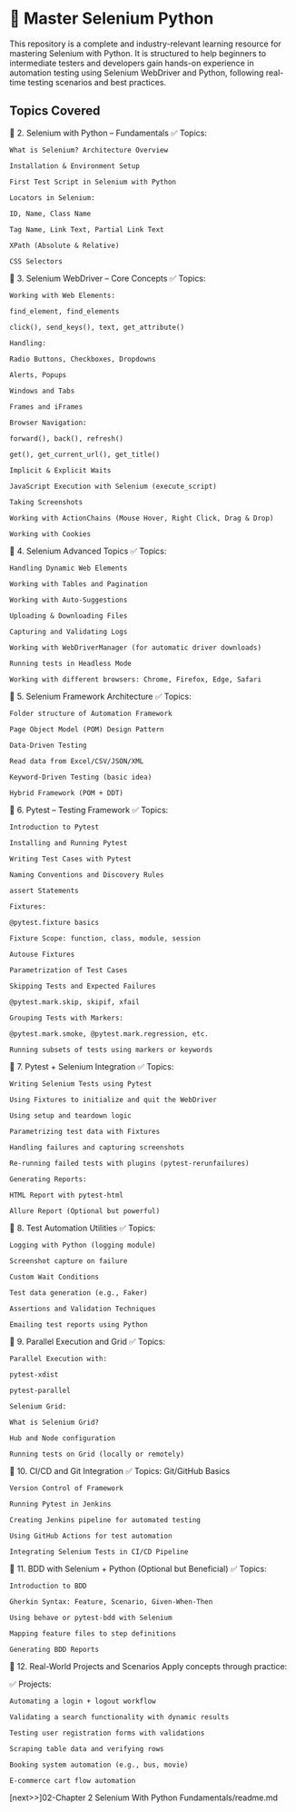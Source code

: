 # 📘 Master Selenium Python
This repository is a complete and industry-relevant learning resource for mastering Selenium with Python. It is structured to help beginners to intermediate testers and developers gain hands-on experience in automation testing using Selenium WebDriver and Python, following real-time testing scenarios and best practices.

## Topics Covered
🔹 2. Selenium with Python – Fundamentals
✅ Topics:
    
    What is Selenium? Architecture Overview
    
    Installation & Environment Setup
    
    First Test Script in Selenium with Python
    
    Locators in Selenium:
    
    ID, Name, Class Name
    
    Tag Name, Link Text, Partial Link Text
    
    XPath (Absolute & Relative)
    
    CSS Selectors

🔹 3. Selenium WebDriver – Core Concepts
✅ Topics:
    
    Working with Web Elements:
    
    find_element, find_elements
    
    click(), send_keys(), text, get_attribute()
    
    Handling:
    
    Radio Buttons, Checkboxes, Dropdowns
    
    Alerts, Popups
    
    Windows and Tabs
    
    Frames and iFrames
    
    Browser Navigation:
    
    forward(), back(), refresh()
    
    get(), get_current_url(), get_title()
    
    Implicit & Explicit Waits
    
    JavaScript Execution with Selenium (execute_script)
    
    Taking Screenshots
    
    Working with ActionChains (Mouse Hover, Right Click, Drag & Drop)
    
    Working with Cookies
    
🔹 4. Selenium Advanced Topics
✅ Topics:
    
    Handling Dynamic Web Elements
    
    Working with Tables and Pagination
    
    Working with Auto-Suggestions
    
    Uploading & Downloading Files
    
    Capturing and Validating Logs
    
    Working with WebDriverManager (for automatic driver downloads)
    
    Running tests in Headless Mode
    
    Working with different browsers: Chrome, Firefox, Edge, Safari

🔹 5. Selenium Framework Architecture
✅ Topics:
    
    Folder structure of Automation Framework
    
    Page Object Model (POM) Design Pattern
    
    Data-Driven Testing
    
    Read data from Excel/CSV/JSON/XML
    
    Keyword-Driven Testing (basic idea)
    
    Hybrid Framework (POM + DDT)

🔹 6. Pytest – Testing Framework
✅ Topics:
    
    Introduction to Pytest
    
    Installing and Running Pytest
    
    Writing Test Cases with Pytest
    
    Naming Conventions and Discovery Rules
    
    assert Statements
    
    Fixtures:
    
    @pytest.fixture basics
    
    Fixture Scope: function, class, module, session
    
    Autouse Fixtures
    
    Parametrization of Test Cases
    
    Skipping Tests and Expected Failures
    
    @pytest.mark.skip, skipif, xfail
    
    Grouping Tests with Markers:
    
    @pytest.mark.smoke, @pytest.mark.regression, etc.
    
    Running subsets of tests using markers or keywords
    
🔹 7. Pytest + Selenium Integration
✅ Topics:
    
    Writing Selenium Tests using Pytest
    
    Using Fixtures to initialize and quit the WebDriver
    
    Using setup and teardown logic
    
    Parametrizing test data with Fixtures
    
    Handling failures and capturing screenshots
    
    Re-running failed tests with plugins (pytest-rerunfailures)
    
    Generating Reports:
    
    HTML Report with pytest-html
    
    Allure Report (Optional but powerful)

🔹 8. Test Automation Utilities
✅ Topics:
    
    Logging with Python (logging module)
    
    Screenshot capture on failure
    
    Custom Wait Conditions
    
    Test data generation (e.g., Faker)
    
    Assertions and Validation Techniques
    
    Emailing test reports using Python

🔹 9. Parallel Execution and Grid
✅ Topics:
    
    Parallel Execution with:
    
    pytest-xdist
    
    pytest-parallel
    
    Selenium Grid:
    
    What is Selenium Grid?
    
    Hub and Node configuration
    
    Running tests on Grid (locally or remotely)

🔹 10. CI/CD and Git Integration
✅ Topics:
    Git/GitHub Basics
    
    Version Control of Framework
    
    Running Pytest in Jenkins
    
    Creating Jenkins pipeline for automated testing
    
    Using GitHub Actions for test automation
    
    Integrating Selenium Tests in CI/CD Pipeline

🔹 11. BDD with Selenium + Python (Optional but Beneficial)
✅ Topics:
    
    Introduction to BDD
    
    Gherkin Syntax: Feature, Scenario, Given-When-Then
    
    Using behave or pytest-bdd with Selenium
    
    Mapping feature files to step definitions
    
    Generating BDD Reports

🔹 12. Real-World Projects and Scenarios
    Apply concepts through practice:

✅ Projects:
    
    Automating a login + logout workflow
    
    Validating a search functionality with dynamic results
    
    Testing user registration forms with validations
    
    Scraping table data and verifying rows
    
    Booking system automation (e.g., bus, movie)
    
    E-commerce cart flow automation

[next>>]02-Chapter 2 Selenium With Python Fundamentals/readme.md
